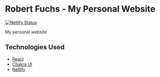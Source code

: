 # Robert Fuchs - My Personal Website

[![Netlify Status](https://api.netlify.com/api/v1/badges/9a47bb29-b2f7-46d7-91b4-c7f632f563c3/deploy-status)](https://app.netlify.com/sites/loving-archimedes-64e2c6/deploys)

My personal website

## Technologies Used

- [React](https://reactjs.org/)
- [Chakra UI](https://chakra-ui.com/)
- [Netlify](https://www.netlify.com/)
